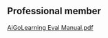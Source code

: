 ## Professional member
[AiGoLearning Eval Manual.pdf](https://drive.google.com/file/d/1pyr13mj2gGwjticW4YXhg3ZlgsWH3_zF/view?usp=sharing)

